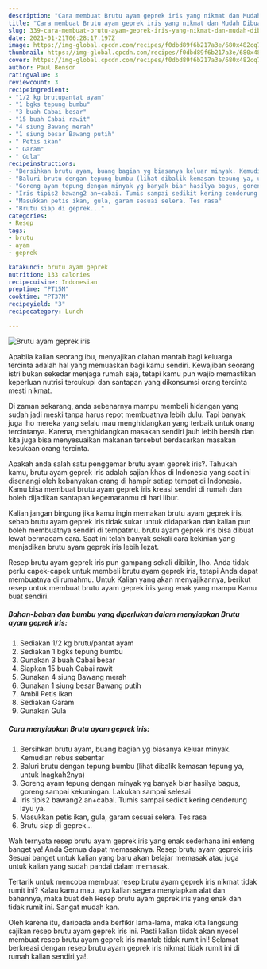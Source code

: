 ```yaml
---
description: "Cara membuat Brutu ayam geprek iris yang nikmat dan Mudah Dibuat"
title: "Cara membuat Brutu ayam geprek iris yang nikmat dan Mudah Dibuat"
slug: 339-cara-membuat-brutu-ayam-geprek-iris-yang-nikmat-dan-mudah-dibuat
date: 2021-01-21T06:28:17.197Z
image: https://img-global.cpcdn.com/recipes/f0dbd89f6b217a3e/680x482cq70/brutu-ayam-geprek-iris-foto-resep-utama.jpg
thumbnail: https://img-global.cpcdn.com/recipes/f0dbd89f6b217a3e/680x482cq70/brutu-ayam-geprek-iris-foto-resep-utama.jpg
cover: https://img-global.cpcdn.com/recipes/f0dbd89f6b217a3e/680x482cq70/brutu-ayam-geprek-iris-foto-resep-utama.jpg
author: Paul Benson
ratingvalue: 3
reviewcount: 3
recipeingredient:
- "1/2 kg brutupantat ayam"
- "1 bgks tepung bumbu"
- "3 buah Cabai besar"
- "15 buah Cabai rawit"
- "4 siung Bawang merah"
- "1 siung besar Bawang putih"
- " Petis ikan"
- " Garam"
- " Gula"
recipeinstructions:
- "Bersihkan brutu ayam, buang bagian yg biasanya keluar minyak. Kemudian rebus sebentar"
- "Baluri brutu dengan tepung bumbu (lihat dibalik kemasan tepung ya, untuk lnagkah2nya)"
- "Goreng ayam tepung dengan minyak yg banyak biar hasilya bagus, goreng sampai kekuningan. Lakukan sampai selesai"
- "Iris tipis2 bawang2 an+cabai. Tumis sampai sedikit kering cenderung layu ya."
- "Masukkan petis ikan, gula, garam sesuai selera. Tes rasa"
- "Brutu siap di geprek..."
categories:
- Resep
tags:
- brutu
- ayam
- geprek

katakunci: brutu ayam geprek 
nutrition: 133 calories
recipecuisine: Indonesian
preptime: "PT15M"
cooktime: "PT37M"
recipeyield: "3"
recipecategory: Lunch

---
```



![Brutu ayam geprek iris](https://img-global.cpcdn.com/recipes/f0dbd89f6b217a3e/680x482cq70/brutu-ayam-geprek-iris-foto-resep-utama.jpg)

Apabila kalian seorang ibu, menyajikan olahan mantab bagi keluarga tercinta adalah hal yang memuaskan bagi kamu sendiri. Kewajiban seorang istri bukan sekedar menjaga rumah saja, tetapi kamu pun wajib memastikan keperluan nutrisi tercukupi dan santapan yang dikonsumsi orang tercinta mesti nikmat.

Di zaman  sekarang, anda sebenarnya mampu membeli hidangan yang sudah jadi meski tanpa harus repot membuatnya lebih dulu. Tapi banyak juga lho mereka yang selalu mau menghidangkan yang terbaik untuk orang tercintanya. Karena, menghidangkan masakan sendiri jauh lebih bersih dan kita juga bisa menyesuaikan makanan tersebut berdasarkan masakan kesukaan orang tercinta. 



Apakah anda salah satu penggemar brutu ayam geprek iris?. Tahukah kamu, brutu ayam geprek iris adalah sajian khas di Indonesia yang saat ini disenangi oleh kebanyakan orang di hampir setiap tempat di Indonesia. Kamu bisa membuat brutu ayam geprek iris kreasi sendiri di rumah dan boleh dijadikan santapan kegemaranmu di hari libur.

Kalian jangan bingung jika kamu ingin memakan brutu ayam geprek iris, sebab brutu ayam geprek iris tidak sukar untuk didapatkan dan kalian pun boleh membuatnya sendiri di tempatmu. brutu ayam geprek iris bisa dibuat lewat bermacam cara. Saat ini telah banyak sekali cara kekinian yang menjadikan brutu ayam geprek iris lebih lezat.

Resep brutu ayam geprek iris pun gampang sekali dibikin, lho. Anda tidak perlu capek-capek untuk membeli brutu ayam geprek iris, tetapi Anda dapat membuatnya di rumahmu. Untuk Kalian yang akan menyajikannya, berikut resep untuk membuat brutu ayam geprek iris yang enak yang mampu Kamu buat sendiri.

<!--inarticleads1-->

##### Bahan-bahan dan bumbu yang diperlukan dalam menyiapkan Brutu ayam geprek iris:

1. Sediakan 1/2 kg brutu/pantat ayam
1. Sediakan 1 bgks tepung bumbu
1. Gunakan 3 buah Cabai besar
1. Siapkan 15 buah Cabai rawit
1. Gunakan 4 siung Bawang merah
1. Gunakan 1 siung besar Bawang putih
1. Ambil  Petis ikan
1. Sediakan  Garam
1. Gunakan  Gula




<!--inarticleads2-->

##### Cara menyiapkan Brutu ayam geprek iris:

1. Bersihkan brutu ayam, buang bagian yg biasanya keluar minyak. Kemudian rebus sebentar
1. Baluri brutu dengan tepung bumbu (lihat dibalik kemasan tepung ya, untuk lnagkah2nya)
1. Goreng ayam tepung dengan minyak yg banyak biar hasilya bagus, goreng sampai kekuningan. Lakukan sampai selesai
1. Iris tipis2 bawang2 an+cabai. Tumis sampai sedikit kering cenderung layu ya.
1. Masukkan petis ikan, gula, garam sesuai selera. Tes rasa
1. Brutu siap di geprek...




Wah ternyata resep brutu ayam geprek iris yang enak sederhana ini enteng banget ya! Anda Semua dapat memasaknya. Resep brutu ayam geprek iris Sesuai banget untuk kalian yang baru akan belajar memasak atau juga untuk kalian yang sudah pandai dalam memasak.

Tertarik untuk mencoba membuat resep brutu ayam geprek iris nikmat tidak rumit ini? Kalau kamu mau, ayo kalian segera menyiapkan alat dan bahannya, maka buat deh Resep brutu ayam geprek iris yang enak dan tidak rumit ini. Sangat mudah kan. 

Oleh karena itu, daripada anda berfikir lama-lama, maka kita langsung sajikan resep brutu ayam geprek iris ini. Pasti kalian tiidak akan nyesel membuat resep brutu ayam geprek iris mantab tidak rumit ini! Selamat berkreasi dengan resep brutu ayam geprek iris nikmat tidak rumit ini di rumah kalian sendiri,ya!.

